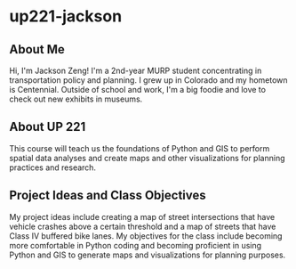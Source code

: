 # up221-jackson

## About Me
Hi, I'm Jackson Zeng! I'm a 2nd-year MURP student concentrating in transportation policy and planning. I grew up in Colorado and my hometown is Centennial. Outside of school and work, I'm a big foodie and love to check out new exhibits in museums.

## About UP 221
This course will teach us the foundations of Python and GIS to perform spatial data analyses and create maps and other visualizations for planning practices and research. 

## Project Ideas and Class Objectives
My project ideas include creating a map of street intersections that have vehicle crashes above a certain threshold and a map of streets that have Class IV buffered bike lanes. My objectives for the class include becoming more comfortable in Python coding and becoming proficient in using Python and GIS to generate maps and visualizations for planning purposes.
